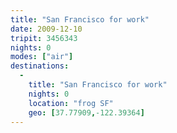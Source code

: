 ```yaml
---
title: "San Francisco for work"
date: 2009-12-10
tripit: 3456343
nights: 0
modes: ["air"]
destinations:
  -
    title: "San Francisco for work"
    nights: 0
    location: "frog SF"
    geo: [37.77909,-122.39364]
---
```



